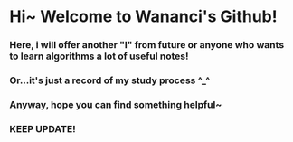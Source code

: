 # **Hi~ Welcome to Wananci's Github!**  

### Here, i will offer another "I" from future or anyone who wants to learn algorithms a lot of useful notes!  
### Or...it's just a record of my study process ^_^  

### Anyway, hope you can find something helpful~  
### KEEP UPDATE!
